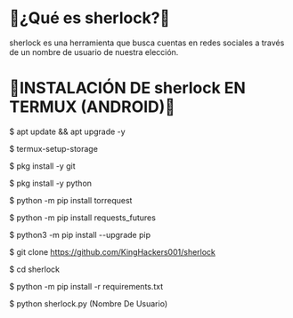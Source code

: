 # 📱¿Qué es sherlock?📱

sherlock es una herramienta que busca cuentas en redes sociales a través de un nombre de usuario de nuestra elección.

# 📱INSTALACIÓN DE sherlock EN TERMUX (ANDROID)📱

$ apt update && apt upgrade -y

$ termux-setup-storage

$ pkg install -y git

$ pkg install -y python

$ python -m pip install torrequest

$ python -m pip install requests_futures

$ python3 -m pip install --upgrade pip

$ git clone https://github.com/KingHackers001/sherlock

$ cd sherlock

$ python -m pip install -r requirements.txt

$ python sherlock.py (Nombre De Usuario)
